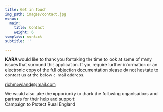 ```yaml
---
title: Get in Touch
img_path: images/contact.jpg
menus:
  main:
    title: Contact
    weight: 6
template: contact
subtitle: ''

---
```

**KARA** would like to thank you for taking the time to look at some of many issues that surround this application. If you require further information or an electronic copy of the full objection documentation please do not hesitate to contact us at the below e-mail address.

[richmowland@gmail.com](mailto:richmowland@gmail.com)

We would also take the opportunity to thank the following organisations and partners for their help and support:  
Campaign to Protect Rural England
